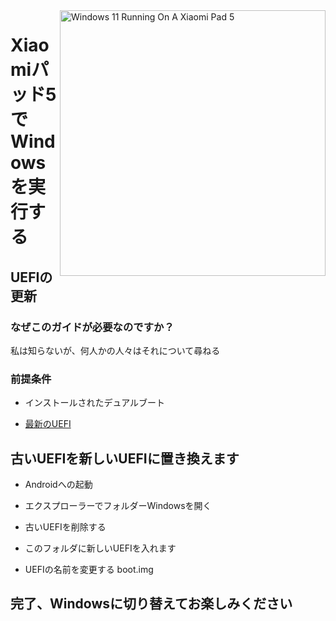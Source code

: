 <img align="right" src="https://raw.githubusercontent.com/erdilS/Port-Windows-11-Xiaomi-Pad-5/main/nabu.png" width="425" alt="Windows 11 Running On A Xiaomi Pad 5">

# Xiaomiパッド5でWindowsを実行する

## UEFIの更新

### なぜこのガイドが必要なのですか？

私は知らないが、何人かの人々はそれについて尋ねる

### 前提条件

- インストールされたデュアルブート
  
- [最新のUEFI](https://github.com/erdilS/Port-Windows-11-Xiaomi-Pad-5/releases/download/UEFI/uefi-v3.img)

## 古いUEFIを新しいUEFIに置き換えます

- Androidへの起動

- エクスプローラーでフォルダーWindowsを開く

- 古いUEFIを削除する

- このフォルダに新しいUEFIを入れます

- UEFIの名前を変更する boot.img

## 完了、Windowsに切り替えてお楽しみください
